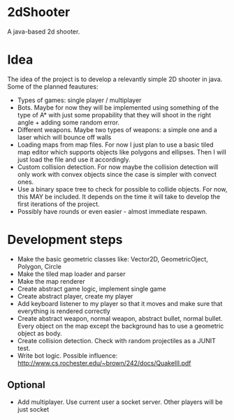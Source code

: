 2dShooter
=========

A java-based 2d shooter.

# Idea
The idea of the project is to develop a relevantly simple 2D shooter in java. Some of the planned feautures:
- Types of games: single player / multiplayer
- Bots. Maybe for now they will be implemented using something of the type of A* with just some propability that they will shoot in the right angle + adding some random error.
- Different weapons. Maybe two types of weapons: a simple one and a laser which will bounce off walls
- Loading maps from map files. For now I just plan to use a basic tiled map editor which supports objects like polygons and ellipses. Then I will just load the file and use it accordingly.
- Custom collision detection. For now maybe the collision detection will only work with convex objects since the case is simpler with convect ones.
- Use a binary space tree to check for possible to collide objects. For now, this MAY be included. It depends on the time it will take to develop the first iterations of the project.
- Possibly have rounds or even easier - almost immediate respawn.


# Development steps
- Make the basic geometric classes like: Vector2D, GeometricOject, Polygon, Circle
- Make the tiled map loader and parser
- Make the map renderer
- Create abstract game logic, implement single game
- Create abstract player, create my player
- Add keyboard listener to my player so that it moves and make sure that everything is rendered correctly
- Create abstract weapon, normal weapon, abstract bullet, normal bullet. Every object on the map except the background has to use a geometric object as body.
- Create collision detection. Check with random projectiles as a JUNIT test.
- Write bot logic. Possible influence: http://www.cs.rochester.edu/~brown/242/docs/QuakeIII.pdf

## Optional
- Add multiplayer. Use current user a socket server. Other players will be just socket 
